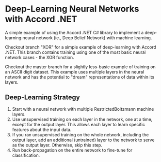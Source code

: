 Deep-Learning Neural Networks with Accord .NET
==============================================

A simple example of using the Accord .NET C# library to implement a deep-learning neural network (ie., Deep Belief Network) with machine learning.

Checkout branch "XOR" for a simple example of deep-learning with Accord .NET. This branch contains training using one of the most basic neural network cases - the XOR function.

Checkout the master branch for a slightly less-basic example of training on an ASCII digit dataset. This example uses multiple layers in the neural network and has the potential to "dream" representations of data within its layers.

Deep-Learning Strategy
----------------------

1. Start with a neural network with multiple RestrictedBoltzmann machine layers.
2. Use unsupervised training on each layer in the network, one at a time, except for the output layer. This allows each layer to learn specific features about the input data.
3. If you ran unsupervised training on the whole network, including the output layer, add an additional (untrained) layer to the network to serve as the output layer. Otherwise, skip this step.
4. Run back-propagation on the entire network to fine-tune for classification.

